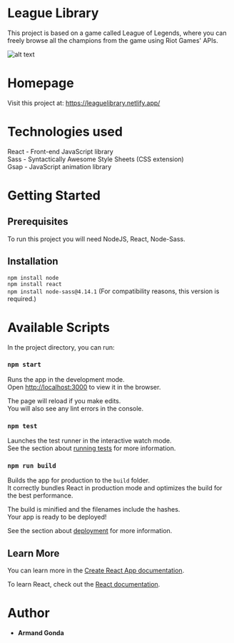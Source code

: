 # League Library

This project is based on a game called League of Legends, where you can freely browse all the champions from the game using Riot Games' APIs.

![alt text](https://i.gyazo.com/5ec8d9f237a400fb27fe882fd28898c9.jpg)

# Homepage
Visit this project at: https://leaguelibrary.netlify.app/

# Technologies used

React - Front-end JavaScript library\
Sass - Syntactically Awesome Style Sheets (CSS extension)\
Gsap - JavaScript animation library

# Getting Started
## Prerequisites

To run this project you will need NodeJS, React, Node-Sass.
## Installation

``` npm install node ```\
``` npm install react ```\
``` npm install node-sass@4.14.1 ``` (For compatibility reasons, this version is required.)

# Available Scripts

In the project directory, you can run:

### `npm start`

Runs the app in the development mode.\
Open [http://localhost:3000](http://localhost:3000) to view it in the browser.

The page will reload if you make edits.\
You will also see any lint errors in the console.

### `npm test`

Launches the test runner in the interactive watch mode.\
See the section about [running tests](https://facebook.github.io/create-react-app/docs/running-tests) for more information.

### `npm run build`

Builds the app for production to the `build` folder.\
It correctly bundles React in production mode and optimizes the build for the best performance.

The build is minified and the filenames include the hashes.\
Your app is ready to be deployed!

See the section about [deployment](https://facebook.github.io/create-react-app/docs/deployment) for more information.

## Learn More

You can learn more in the [Create React App documentation](https://facebook.github.io/create-react-app/docs/getting-started).

To learn React, check out the [React documentation](https://reactjs.org/).

# Author

* **Armand Gonda**
